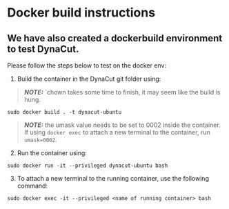 # Docker build instructions 

## We have also created a dockerbuild environment to test DynaCut. 

Please follow the steps below to test on the docker env:

1. Build the container in the DynaCut git folder using: 

> **_NOTE:_** `chown takes some time to finish, it may seem like the build is hung. 
```
sudo docker build . -t dynacut-ubuntu
```

> **_NOTE:_**  the umask value needs to be set to 0002 inside the container. If using `docker exec` to attach a new terminal to the container, run `umask=0002`. 

2. Run the container using: 
```
sudo docker run -it --privileged dynacut-ubuntu bash
```

3. To attach a new terminal to the running container, use the following command: 

```
sudo docker exec -it --privileged <name of running container> bash
```
